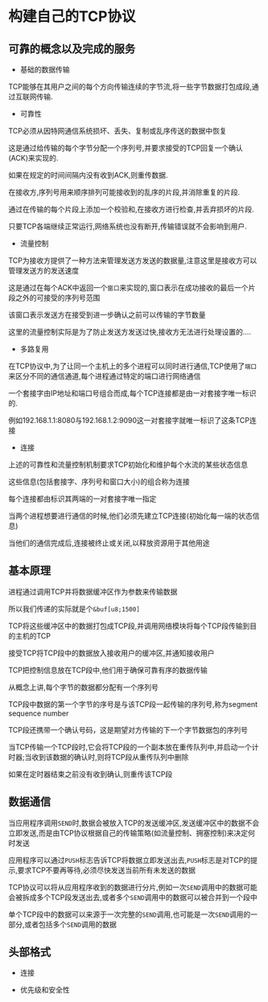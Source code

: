 # 构建自己的TCP协议

## 可靠的概念以及完成的服务

- 基础的数据传输

TCP能够在其用户之间的每个方向传输连续的字节流,将一些字节数据打包成段,通过互联网传输.


- 可靠性

TCP必须从因特网通信系统损坏、丢失、复制或乱序传送的数据中恢复

这是通过给传输的每个字节分配一个序列号,并要求接受的TCP回复一个确认(ACK)来实现的.

如果在规定的时间间隔内没有收到ACK,则重传数据.

在接收方,序列号用来顺序排列可能接收到的乱序的片段,并消除重复的片段.

通过在传输的每个片段上添加一个校验和,在接收方进行检查,并丢弃损坏的片段.

只要TCP各端继续正常运行,网络系统也没有断开,传输错误就不会影响到用户.

- 流量控制

TCP为接收方提供了一种方法来管理发送方发送的数据量,注意这里是接收方可以管理发送方的发送速度

这是通过在每个ACK中返回一个`窗口`来实现的,窗口表示在成功接收的最后一个片段之外的可接受的序列号范围

该窗口表示发送方在接受到进一步确认之前可以传输的字节数量

这里的流量控制实际是为了防止发送方发送过快,接收方无法进行处理设置的....


- 多路复用

在TCP协议中,为了让同一个主机上的多个进程可以同时进行通信,TCP使用了`端口`来区分不同的通信通道,每个进程通过特定的端口进行网络通信

一个套接字由IP地址和端口号组合而成,每个TCP连接都是由一对套接字唯一标识的.

例如192.168.1.1:8080与192.168.1.2:9090这一对套接字就唯一标识了这条TCP连接



- 连接

上述的可靠性和流量控制机制要求TCP初始化和维护每个水流的某些状态信息

这些信息(包括套接字、序列号和窗口大小)的组合称为连接

每个连接都由标识其两端的一对套接字唯一指定

当两个进程想要进行通信的时候,他们必须先建立TCP连接(初始化每一端的状态信息)

当他们的通信完成后,连接被终止或关闭,以释放资源用于其他用途


## 基本原理


进程通过调用TCP并将数据缓冲区作为参数来传输数据

所以我们传递的实际就是个`&buf[u8;1500]`

TCP将这些缓冲区中的数据打包成TCP段,并调用网络模块将每个TCP段传输到目的主机的TCP

接受TCP将TCP段中的数据放入接收用户的缓冲区,并通知接收用户

TCP把控制信息放在TCP段中,他们用于确保可靠有序的数据传输

从概念上讲,每个字节的数据都分配有一个序列号

TCP段中数据的第一个字节的序号是与该TCP段一起传输的序列号,称为segment sequence number

TCP段还携带一个确认号码，这是期望对方传输的下一个字节数据包的序列号

当TCP传输一个TCP段时,它会将TCP段的一个副本放在重传队列中,并启动一个计时器;当收到该数据的确认时,则将TCP段从重传队列中删除

如果在定时器结束之前没有收到确认,则重传该TCP段


## 数据通信

当应用程序调用`SEND`时,数据会被放入TCP的发送缓冲区,发送缓冲区中的数据不会立即发送,而是由TCP协议根据自己的传输策略(如流量控制、拥塞控制)来决定何时发送

应用程序可以通过`PUSH`标志告诉TCP将数据立即发送出去,`PUSH`标志是对TCP的提示,要求TCP不要再等待,必须尽快发送当前所有未发送的数据

TCP协议可以将从应用程序收到的数据进行分片,例如一次`SEND`调用中的数据可能会被拆成多个TCP段发送出去,或者多个`SEND`调用中的数据可以被合并到一个段中

单个TCP段中的数据可以来源于一次完整的`SEND`调用,也可能是一次`SEND`调用的一部分,或者包括多个`SEND`调用的数据



## 头部格式





























- 连接


- 优先级和安全性
